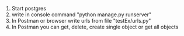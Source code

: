 1. Start postgres
2. write in console command "python manage.py runserver"
3. In Postman or browser write urls from file "testEx/urls.py"
4. In Postman you can get, delete, create single object or get all objects